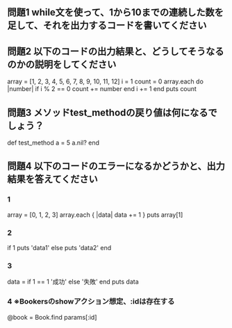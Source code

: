 
## 問題1 while文を使って、1から10までの連続した数を足して、それを出力するコードを書いてください

## 問題2 以下のコードの出力結果と、どうしてそうなるのかの説明をしてください
array = [1, 2, 3, 4, 5, 6, 7, 8, 9, 10, 11, 12]
i = 1
count = 0
array.each do |number|
  if i % 2 == 0
    count += number
  end
  i += 1
end
puts count

## 問題3 メソッドtest_methodの戻り値は何になるでしょう？
def test_method
  a = 5
  a.nil?
end

## 問題4 以下のコードのエラーになるかどうかと、出力結果を答えてください
### 1
array = [0, 1, 2, 3]
array.each { |data| data += 1 }
puts array[1]

### 2
if 1
  puts 'data1'
else
  puts 'data2'
end

### 3
data =
  if 1 == 1
    '成功'
  else
    '失敗'
  end
puts data

### 4 ※Bookersのshowアクション想定、:idは存在する
@book = Book.find params[:id]
